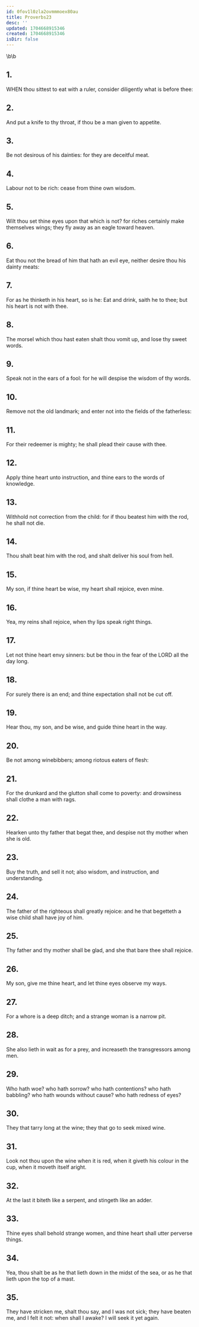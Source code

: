 ```yaml
---
id: 0fov1l0zla2ovmmmoex80au
title: Proverbs23
desc: ''
updated: 1704668915346
created: 1704668915346
isDir: false
---
```

\b\b
## 1.
WHEN thou sittest to eat with a ruler, consider diligently what is before thee:
## 2.
And put a knife to thy throat, if thou be a man given to appetite.
## 3.
Be not desirous of his dainties: for they are deceitful meat.
## 4.
Labour not to be rich: cease from thine own wisdom.
## 5.
Wilt thou set thine eyes upon that which is not?  for riches certainly make themselves wings; they fly away as an eagle toward heaven.
## 6.
Eat thou not the bread of him that hath an evil eye, neither desire thou his dainty meats:
## 7.
For as he thinketh in his heart, so is he: Eat and drink, saith he to thee; but his heart is not with thee.
## 8.
The morsel which thou hast eaten shalt thou vomit up, and lose thy sweet words.
## 9.
Speak not in the ears of a fool: for he will despise the wisdom of thy words.
## 10.
Remove not the old landmark; and enter not into the fields of the fatherless:
## 11.
For their redeemer is mighty; he shall plead their cause with thee.
## 12.
Apply thine heart unto instruction, and thine ears to the words of knowledge.
## 13.
Withhold not correction from the child: for if thou beatest him with the rod, he shall not die.
## 14.
Thou shalt beat him with the rod, and shalt deliver his soul from hell.
## 15.
My son, if thine heart be wise, my heart shall rejoice, even mine.
## 16.
Yea, my reins shall rejoice, when thy lips speak right things.
## 17.
Let not thine heart envy sinners: but be thou in the fear of the LORD all the day long.
## 18.
For surely there is an end; and thine expectation shall not be cut off.
## 19.
Hear thou, my son, and be wise, and guide thine heart in the way.
## 20.
Be not among winebibbers; among riotous eaters of flesh:
## 21.
For the drunkard and the glutton shall come to poverty: and drowsiness shall clothe a man with rags.
## 22.
Hearken unto thy father that begat thee, and despise not thy mother when she is old.
## 23.
Buy the truth, and sell it not; also wisdom, and instruction, and understanding.
## 24.
The father of the righteous shall greatly rejoice: and he that begetteth a wise child shall have joy of him.
## 25.
Thy father and thy mother shall be glad, and she that bare thee shall rejoice.
## 26.
My son, give me thine heart, and let thine eyes observe my ways.
## 27.
For a whore is a deep ditch; and a strange woman is a narrow pit.
## 28.
She also lieth in wait as for a prey, and increaseth the transgressors among men.
## 29.
Who hath woe?  who hath sorrow?  who hath contentions?  who hath babbling?  who hath wounds without cause?  who hath redness of eyes?
## 30.
They that tarry long at the wine; they that go to seek mixed wine.
## 31.
Look not thou upon the wine when it is red, when it giveth his colour in the cup, when it moveth itself aright.
## 32.
At the last it biteth like a serpent, and stingeth like an adder.
## 33.
Thine eyes shall behold strange women, and thine heart shall utter perverse things.
## 34.
Yea, thou shalt be as he that lieth down in the midst of the sea, or as he that lieth upon the top of a mast.
## 35.
They have stricken me, shalt thou say, and I was not sick; they have beaten me, and I felt it not: when shall I awake?  I will seek it yet again.
